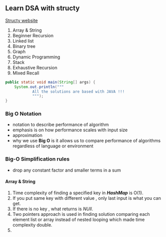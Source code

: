 ## Learn DSA with structy

[Structy website](https://www.structy.net/)

1. Array & String
2. Beginner Recursion
3. Linked list
4. Binary tree
5. Graph
6. Dynamic Programming
7. Stack
8. Exhaustive Recursion
9. Mixed Recall

```java
public static void main(String[] args) {
    System.out.println("""
            All the solutions are based with JAVA !!!
            """);
}
```
### Big O Notation

- notation to describe performance of algorithm
- emphasis is on how performance scales with input size
- approximation
- why we use **Big O** is it allows us to compare performance of algorithms regardless of language or environment

### Big-O Simplification rules

- drop any constant factor and smaller terms in a sum

#### Array & String

1. Time complexity of finding a specified key in ***HashMap*** is O(1).
2. If you put same key with different value , only last input is what you can get.
3. If there is no key , what returns is *NUll*.
4. Two pointers approach is used in finding solution comparing each element list or array instead of nested looping which made time complexity double.
5. 